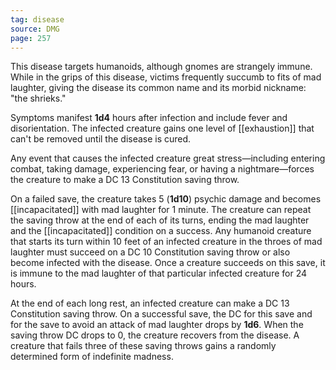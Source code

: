 ```yaml
---
tag: disease
source: DMG
page: 257
---
```


This disease targets humanoids, although gnomes are strangely immune. While in the grips of this disease, victims frequently succumb to fits of mad laughter, giving the disease its common name and its morbid nickname: "the shrieks."

Symptoms manifest **1d4** hours after infection and include fever and disorientation. The infected creature gains one level of [[exhaustion]] that can't be removed until the disease is cured.

Any event that causes the infected creature great stress—including entering combat, taking damage, experiencing fear, or having a nightmare—forces the creature to make a DC 13 Constitution saving throw.

On a failed save, the creature takes 5 (**1d10**) psychic damage and becomes [[incapacitated]] with mad laughter for 1 minute. The creature can repeat the saving throw at the end of each of its turns, ending the mad laughter and the [[incapacitated]] condition on a success. Any humanoid creature that starts its turn within 10 feet of an infected creature in the throes of mad laughter must succeed on a DC 10 Constitution saving throw or also become infected with the disease. Once a creature succeeds on this save, it is immune to the mad laughter of that particular infected creature for 24 hours.

At the end of each long rest, an infected creature can make a DC 13 Constitution saving throw. On a successful save, the DC for this save and for the save to avoid an attack of mad laughter drops by **1d6**. When the saving throw DC drops to 0, the creature recovers from the disease. A creature that fails three of these saving throws gains a randomly determined form of indefinite madness.




